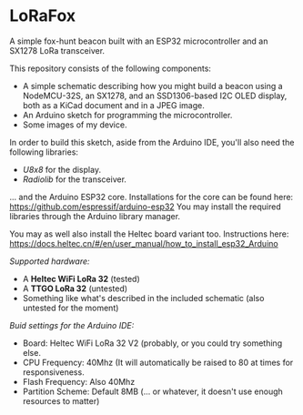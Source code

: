 # LoRaFox
A simple fox-hunt beacon built with an ESP32 microcontroller and an SX1278 LoRa transceiver.


This repository consists of the following components:

   * A simple schematic describing how you might build a beacon using a NodeMCU-32S, an SX1278, and an SSD1306-based I2C OLED display, both as a KiCad document and in a JPEG image.
   * An Arduino sketch for programming the microcontroller.
   * Some images of my device.
   
In order to build this sketch, aside from the Arduino IDE, you'll also need the following libraries:
   
   * *U8x8* for the display.
   * *Radiolib* for the transceiver.
   
... and the Arduino ESP32 core.  Installations for the core can be found here: https://github.com/espressif/arduino-esp32
You may install the required libraries through the Arduino library manager.

You may as well also install the Heltec board variant too.  Instructions here: https://docs.heltec.cn/#/en/user_manual/how_to_install_esp32_Arduino

*Supported hardware:*

   * A **Heltec WiFi LoRa 32** (tested)
   * A **TTGO LoRa 32** (untested)
   * Something like what's described in the included schematic (also untested for the moment)
   
*Buid settings for the Arduino IDE:*

   * Board: Heltec WiFi LoRa 32 V2 (probably, or you could try something else.
   * CPU Frequency: 40Mhz (It will automatically be raised to 80 at times for responsiveness.
   * Flash Frequency: Also 40Mhz
   * Partition Scheme: Default 8MB (... or whatever, it doesn't use enough resources to matter)

